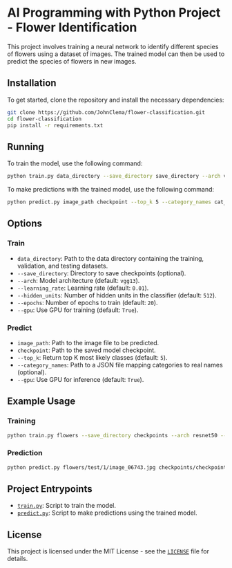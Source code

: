 # AI Programming with Python Project - Flower Identification

This project involves training a neural network to identify different species of flowers using a dataset of images. The trained model can then be used to predict the species of flowers in new images.

## Installation

To get started, clone the repository and install the necessary dependencies:

```bash
git clone https://github.com/JohnClema/flower-classification.git
cd flower-classification
pip install -r requirements.txt
```

## Running

To train the model, use the following command:

```bash
python train.py data_directory --save_directory save_directory --arch vgg13 --learning_rate 0.01 --hidden_units 512 --epochs 5 --gpu
```

To make predictions with the trained model, use the following command:

```bash
python predict.py image_path checkpoint --top_k 5 --category_names cat_to_name.json --gpu
```

## Options

### Train

- `data_directory`: Path to the data directory containing the training, validation, and testing datasets.
- `--save_directory`: Directory to save checkpoints (optional).
- `--arch`: Model architecture (default: `vgg13`).
- `--learning_rate`: Learning rate (default: `0.01`).
- `--hidden_units`: Number of hidden units in the classifier (default: `512`).
- `--epochs`: Number of epochs to train (default: `20`).
- `--gpu`: Use GPU for training (default: `True`).

### Predict

- `image_path`: Path to the image file to be predicted.
- `checkpoint`: Path to the saved model checkpoint.
- `--top_k`: Return top K most likely classes (default: `5`).
- `--category_names`: Path to a JSON file mapping categories to real names (optional).
- `--gpu`: Use GPU for inference (default: `True`).

## Example Usage

### Training

```bash
python train.py flowers --save_directory checkpoints --arch resnet50 --learning_rate 0.003 --hidden_units 256 --epochs 10 --gpu
```

### Prediction

```bash
python predict.py flowers/test/1/image_06743.jpg checkpoints/checkpoint.pth --top_k 3 --category_names cat_to_name.json --gpu
```

## Project Entrypoints

- [`train.py`](command:_github.copilot.openRelativePath?%5B%7B%22scheme%22%3A%22file%22%2C%22authority%22%3A%22%22%2C%22path%22%3A%22%2FUsers%2Fjohnclema%2FDevelopment%2Faipnd-project%2Ftrain.py%22%2C%22query%22%3A%22%22%2C%22fragment%22%3A%22%22%7D%5D "/Users/johnclema/Development/aipnd-project/train.py"): Script to train the model.
- [`predict.py`](command:_github.copilot.openRelativePath?%5B%7B%22scheme%22%3A%22file%22%2C%22authority%22%3A%22%22%2C%22path%22%3A%22%2FUsers%2Fjohnclema%2FDevelopment%2Faipnd-project%2Fpredict.py%22%2C%22query%22%3A%22%22%2C%22fragment%22%3A%22%22%7D%5D "/Users/johnclema/Development/aipnd-project/predict.py"): Script to make predictions using the trained model.

## License

This project is licensed under the MIT License - see the [`LICENSE`](command:_github.copilot.openRelativePath?%5B%7B%22scheme%22%3A%22file%22%2C%22authority%22%3A%22%22%2C%22path%22%3A%22%2FUsers%2Fjohnclema%2FDevelopment%2Faipnd-project%2FLICENSE%22%2C%22query%22%3A%22%22%2C%22fragment%22%3A%22%22%7D%5D "/Users/johnclema/Development/aipnd-project/LICENSE") file for details.
